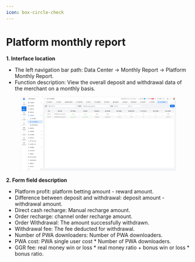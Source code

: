 ```yaml
---
icon: box-circle-check
---
```


# Platform monthly report

**1. Interface location**

* The left navigation bar path: Data Center → Monthly Report → Platform Monthly Report.
* Function description: View the overall deposit and withdrawal data of the merchant on a monthly basis.

<figure><img src="../../.gitbook/assets/image (19).png" alt=""><figcaption></figcaption></figure>

**2. Form field description**

* Platform profit: platform betting amount - reward amount.
* Difference between deposit and withdrawal: deposit amount - withdrawal amount.
* Direct cash recharge: Manual recharge amount.
* Order recharge: channel order recharge amount.
* Order Withdrawal: The amount successfully withdrawn.
* Withdrawal fee: The fee deducted for withdrawal.
* Number of PWA downloaders: Number of PWA downloaders.
* PWA cost: PWA single user cost \* Number of PWA downloaders.
* GGR fee: real money win or loss \* real money ratio + bonus win or loss \* bonus ratio.

